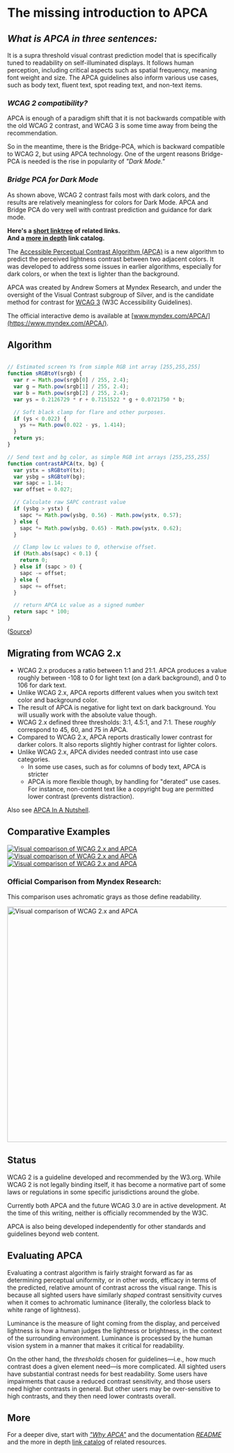 # The missing introduction to APCA

## *What is APCA in three sentences:*
It is a supra threshold visual contrast prediction model that is specifically tuned to readability on self-illuminated displays. It follows human perception, including critical aspects such as spatial frequency, meaning font weight and size. The APCA guidelines also inform various use cases, such as body text, fluent text, spot reading text, and non-text items.

### *WCAG 2 compatibility?*
APCA is enough of a paradigm shift that it is not backwards compatible with the old WCAG&nbsp;2 contrast, and WCAG&nbsp;3 is some time away from being the recommendation.

So in the meantime, there is the Bridge-PCA, which is backward compatible to WCAG&nbsp;2, but using APCA technology. One of the urgent reasons Bridge-PCA is needed is the rise in popularity of *"Dark Mode."*

### *Bridge PCA for Dark Mode*
As shown above, WCAG&nbsp;2 contrast fails most with dark colors, and the results are relatively meaningless for colors for Dark Mode. APCA and Bridge&nbsp;PCA do very well with contrast prediction and guidance for dark mode.

**Here's a [short linktree](https://linktr.ee/Myndex) of related links.**      
**And a [more in depth](https://git.myndex.com) link catalog.**


The [Accessible Perceptual Contrast Algorithm (APCA)](https://git.apcacontrast.com/)
is a new algorithm to predict the perceived lightness contrast between two adjacent colors. It was developed to address some issues in earlier algorithms, especially for dark colors, or when the text is lighter than the background.

APCA was created by Andrew Somers at Myndex Research, and under the oversight of the Visual Contrast subgroup of Silver, and is the candidate method for contrast for [WCAG&nbsp;3](https://www.w3.org/TR/wcag-3.0/) (W3C Accessibility Guidelines).

The official interactive demo is available at [www.myndex.com/APCA/](https://www.myndex.com/APCA/).

## Algorithm

```js

// Estimated screen Ys from simple RGB int array [255,255,255]
function sRGBtoY(srgb) {
  var r = Math.pow(srgb[0] / 255, 2.4);
  var g = Math.pow(srgb[1] / 255, 2.4);
  var b = Math.pow(srgb[2] / 255, 2.4);
  var ys = 0.2126729 * r + 0.7151522 * g + 0.0721750 * b;

  // Soft black clamp for flare and other purposes.
  if (ys < 0.022) {
    ys += Math.pow(0.022 - ys, 1.414);
  }
  return ys;
}

// Send text and bg color, as simple RGB int arrays [255,255,255]
function contrastAPCA(tx, bg) {
  var ystx = sRGBtoY(tx);
  var ysbg = sRGBtoY(bg);
  var sapc = 1.14;
  var offset = 0.027;

  // Calculate raw SAPC contrast value
  if (ysbg > ystx) {
    sapc *= Math.pow(ysbg, 0.56) - Math.pow(ystx, 0.57);
  } else {
    sapc *= Math.pow(ysbg, 0.65) - Math.pow(ystx, 0.62);
  }

  // Clamp low Lc values to 0, otherwise offset.
  if (Math.abs(sapc) < 0.1) {
    return 0;
  } else if (sapc > 0) {
    sapc -= offset;
  } else {
    sapc += offset;
  }

  // return APCA Lc value as a signed number
  return sapc * 100;
}
```

([Source](https://github.com/Myndex/SAPC-APCA/blob/master/documentation/APCA-W3-LaTeX.md))

## Migrating from WCAG&nbsp;2.x

- WCAG&nbsp;2.x produces a ratio between 1:1 and 21:1. APCA produces a value roughly between -108 to 0 for light text (on a dark background), and 0 to 106 for dark text.
- Unlike WCAG&nbsp;2.x, APCA reports different values when you switch text color and background color.
- The result of APCA is negative for light text on dark background. You will usually work with the absolute value though.
- WCAG 2.x defined three thresholds: 3:1, 4.5:1, and 7:1. These *roughly* correspond to 45, 60, and 75 in APCA.
- Compared to WCAG&nbsp;2.x, APCA reports drastically lower contrast for darker colors. It also reports slightly higher contrast for lighter colors.
- Unlike WCAG&nbsp;2.x, APCA divides needed contrast into use case categories.
    - In some use cases, such as for columns of body text, APCA is stricter
    - APCA is more flexible though, by handling for "derated" use cases. For instance, non-content text like a copyright bug are permitted lower contrast (prevents distraction).

Also see [APCA In A Nutshell](https://git.apcacontrast.com/documentation/APCA_in_a_Nutshell).

## Comparative Examples

[![Visual comparison of WCAG 2.x and APCA](examples/screenshot1.png)](https://xi.github.io/apca-introduction/examples/)
[![Visual comparison of WCAG 2.x and APCA](examples/screenshot2.png)](https://xi.github.io/apca-introduction/examples/)
[![Visual comparison of WCAG 2.x and APCA](examples/screenshot3.png)](https://xi.github.io/apca-introduction/examples/)

### Official Comparison from Myndex Research:
This comparison uses achromatic grays as those define readability.

<img width="540" alt="Visual comparison of WCAG 2.x and APCA" src="https://git.apcacontrast.com/images/ColumnCompareAll400.png">

## Status

WCAG&nbsp;2 is a guideline developed and recommended by the W3.org. While WCAG&nbsp;2 is not legally binding itself, it has become a normative part of some laws or regulations in some specific jurisdictions around the globe. 

Currently both APCA and the future WCAG&nbsp;3.0 are in active development. At the time of this writing, neither is officially recommended by the W3C.

APCA is also being developed independently for other standards and guidelines beyond web content.

## Evaluating APCA

Evaluating a contrast algorithm is fairly straight forward as far as determining perceptual uniformity, or in other words, efficacy in terms of the predicted, relative amount of contrast across the visual range. This is because  all sighted users have similarly *shaped* contrast sensitivity curves when it comes to achromatic luminance (literally, the colorless black to white range of lightness). 

Luminance is the measure of light coming from the display, and perceived lightness is how a human judges the lightness or brightness, in the context of the surrounding environment. Luminance is processed by the human vision system in a manner that makes it critical for readability.

On the other hand, the *thresholds* chosen for guidelines—i.e., how much contrast does a given element need—is more complicated. All sighted users have substantial contrast needs for best readability. Some users have impairments that cause a reduced contrast sensitivity, and those users need higher contrasts in general. But other users may be over-sensitive to high contrasts, and they then need lower contrasts overall. 

## More

For a deeper dive, start with [_"Why APCA"_](https://git.apcacontrast.com/documentation/WhyAPCA) and the documentation [_README_](https://git.apcacontrast.com/documentation/README) and the more in depth [link catalog](https://git.myndex.com) of related resources.

